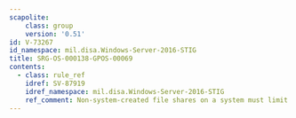 ```yaml
---
scapolite:
    class: group
    version: '0.51'
id: V-73267
id_namespace: mil.disa.Windows-Server-2016-STIG
title: SRG-OS-000138-GPOS-00069
contents:
  - class: rule_ref
    idref: SV-87919
    idref_namespace: mil.disa.Windows-Server-2016-STIG
    ref_comment: Non-system-created file shares on a system must limit acces ...
---
```


